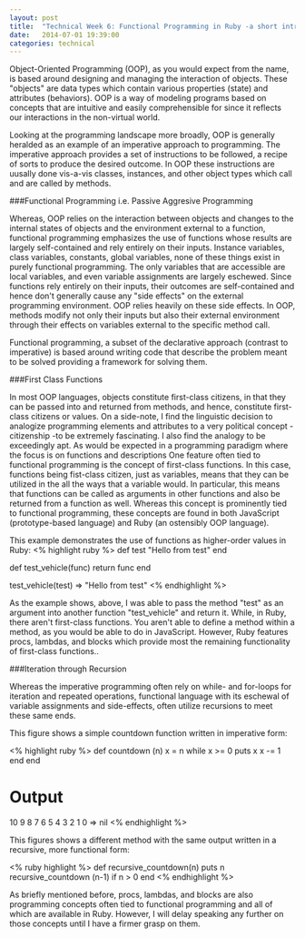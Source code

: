 ```yaml
---
layout: post
title:  "Technical Week 6: Functional Programming in Ruby -a short introduction"
date:   2014-07-01 19:39:00
categories: technical
---
```


Object-Oriented Programming (OOP), as you would expect from the name, is based around designing and managing the interaction of objects. These "objects" are data types which contain various properties (state) and attributes (behaviors). OOP is a way of modeling programs based on concepts that are intuitive and easily comprehensible for since it reflects our interactions in the non-virtual world.

Looking at the programming landscape more broadly, OOP is generally heralded as an example of an imperative approach to programming. The imperative approach provides a set of instructions to be followed, a recipe of sorts to produce the desired outcome. In OOP these instructions are uusally done vis-a-vis classes, instances, and other object types which call and are called by methods.

###Functional Programming i.e. Passive Aggresive Programming

Whereas, OOP relies on the interaction between objects and changes to the internal states of objects and the environment external to a function, functional programming emphasizes the use of functions whose results are largely self-contained and rely entirely on their inputs. Instance variables, class variables, constants, global variables, none of these things exist in purely functional programming. The only variables that are accessible are local variables, and even variable assignments are largely eschewed. Since functions rely entirely on their inputs, their outcomes are self-contained and hence don't generally cause any "side effects" on the external programming environment. OOP relies heavily on these side effects. In OOP, methods modify not only their inputs but also their external environment through their effects on variables external to the specific method call.

Functional programming, a subset of the declarative approach (contrast to imperative) is based around writing code that describe the problem meant to be solved providing a framework for solving them.

###First Class Functions

In most OOP languages, objects constitute first-class citizens, in that they can be passed into and returned from methods, and hence, constitute first-class citizens or values. On a side-note, I find the linguistic decision to analogize programming elements and attributes to a very political concept -citizenship -to be extremely fascinating.  I also find the analogy to be exceedingly apt. As would be expected in a programming paradigm where the focus is on functions and descriptions One feature often tied to functional programming is the concept of first-class functions. In this case, functions being fist-class citizen, just as variables, means that they can be utilized in the all the ways that a variable would. In particular, this means that functions can be called as arguments in other functions and also be returned from a function as well. Whereas this concept is prominently tied to functional programming, these concepts are found in both JavaScript (prototype-based language) and Ruby (an ostensibly OOP language).

This example demonstrates the use of functions as higher-order values in Ruby:
<% highlight ruby %>
def test
  "Hello from test"
end

def test_vehicle(func)
  return func
end

test_vehicle(test)
=> "Hello from test"
<% endhighlight %>

As the example shows, above, I was able to pass the method "test" as an argument into another function "test_vehicle" and return it.  While, in Ruby, there aren't first-class functions. You aren't able to define a method within a method, as you would be able to do in JavaScript. However, Ruby features procs, lambdas, and blocks which provide most the remaining functionality of first-class functions..

###Iteration through Recursion

Whereas the imperative programming often rely on while- and for-loops for iteration and repeated operations, functional language with its eschewal of variable assignments and side-effects, often utilize recursions to meet these same ends.</p>

This figure shows a simple countdown function written in imperative form:

<% highlight ruby %>
def countdown (n)
  x = n
  while x >= 0
    puts x
    x -= 1
  end
end

# Output 
10
9
8
7
6
5
4
3
2
1
0
=> nil
<% endhighlight %>

This figures shows a different method with the same output written in a recursive, more functional form:

<% ruby highlight %>
def recursive_countdown(n)
  puts n
  recursive_countdown (n-1) if n > 0
end
<% endhighlight %>

As briefly mentioned before, procs, lambdas, and blocks are also programming concepts often tied to functional programming and all of which are available in Ruby. However, I will delay speaking any further on those concepts until I have a firmer grasp on them.